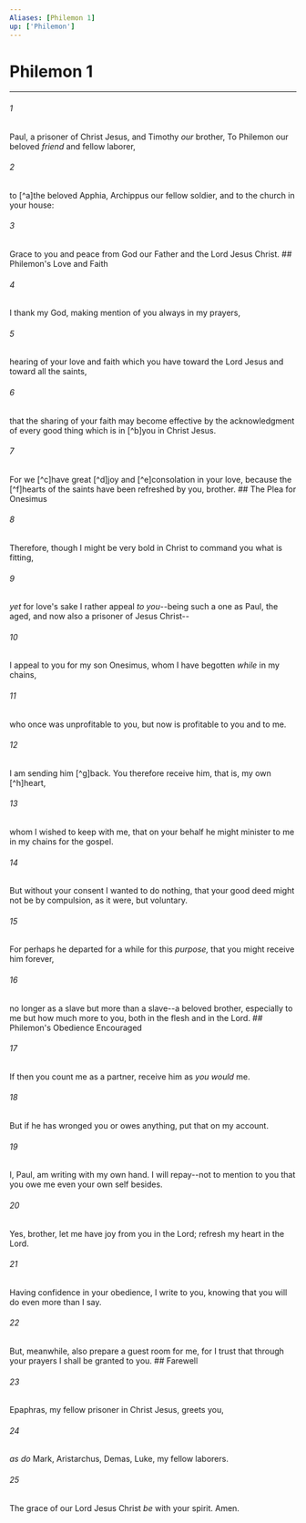 ```yaml
---
Aliases: [Philemon 1]
up: ['Philemon']
---
```

# Philemon 1

***


###### 1 
Paul, a prisoner of Christ Jesus, and Timothy _our_ brother, To Philemon our beloved _friend_ and fellow laborer, 

###### 2 
to [^a]the beloved Apphia, Archippus our fellow soldier, and to the church in your house: 

###### 3 
Grace to you and peace from God our Father and the Lord Jesus Christ. ## Philemon's Love and Faith 

###### 4 
I thank my God, making mention of you always in my prayers, 

###### 5 
hearing of your love and faith which you have toward the Lord Jesus and toward all the saints, 

###### 6 
that the sharing of your faith may become effective by the acknowledgment of every good thing which is in [^b]you in Christ Jesus. 

###### 7 
For we [^c]have great [^d]joy and [^e]consolation in your love, because the [^f]hearts of the saints have been refreshed by you, brother. ## The Plea for Onesimus 

###### 8 
Therefore, though I might be very bold in Christ to command you what is fitting, 

###### 9 
_yet_ for love's sake I rather appeal _to you_--being such a one as Paul, the aged, and now also a prisoner of Jesus Christ-- 

###### 10 
I appeal to you for my son Onesimus, whom I have begotten _while_ in my chains, 

###### 11 
who once was unprofitable to you, but now is profitable to you and to me. 

###### 12 
I am sending him [^g]back. You therefore receive him, that is, my own [^h]heart, 

###### 13 
whom I wished to keep with me, that on your behalf he might minister to me in my chains for the gospel. 

###### 14 
But without your consent I wanted to do nothing, that your good deed might not be by compulsion, as it were, but voluntary. 

###### 15 
For perhaps he departed for a while for this _purpose,_ that you might receive him forever, 

###### 16 
no longer as a slave but more than a slave--a beloved brother, especially to me but how much more to you, both in the flesh and in the Lord. ## Philemon's Obedience Encouraged 

###### 17 
If then you count me as a partner, receive him as _you would_ me. 

###### 18 
But if he has wronged you or owes anything, put that on my account. 

###### 19 
I, Paul, am writing with my own hand. I will repay--not to mention to you that you owe me even your own self besides. 

###### 20 
Yes, brother, let me have joy from you in the Lord; refresh my heart in the Lord. 

###### 21 
Having confidence in your obedience, I write to you, knowing that you will do even more than I say. 

###### 22 
But, meanwhile, also prepare a guest room for me, for I trust that through your prayers I shall be granted to you. ## Farewell 

###### 23 
Epaphras, my fellow prisoner in Christ Jesus, greets you, 

###### 24 
_as do_ Mark, Aristarchus, Demas, Luke, my fellow laborers. 

###### 25 
The grace of our Lord Jesus Christ _be_ with your spirit. Amen.
